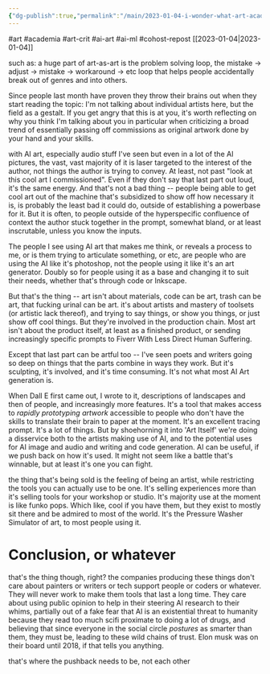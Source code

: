 ```yaml
---
{"dg-publish":true,"permalink":"/main/2023-01-04-i-wonder-what-art-academia-will-talk-about-in-five-years-with-ai-art-clarifying-things/","noteIcon":"","created":"2023-08-09T16:41:01.361-04:00","updated":"2023-10-06T22:46:32.240-04:00"}
---
```


#art #academia #art-crit #ai-art #ai-ml #cohost-repost 
[[2023-01-04\|2023-01-04]]

such as: a huge part of art-as-art is the problem solving loop, the mistake -> adjust -> mistake -> workaround -> etc loop that helps people accidentally break out of genres and into others.

Since people last month have proven they throw their brains out when they start reading the topic: I'm not talking about individual artists here, but the field as a gestalt. If you get angry that this is at you, it's worth reflecting on why you think I'm talking about you in particular when criticizing a broad trend of essentially passing off commissions as original artwork done by your hand and your skills.

with AI art, especially audio stuff I've seen but even in a lot of the AI pictures, the vast, vast majority of it is laser targeted to the interest of the author, not things the author is trying to convey. At least, not past "look at this cool art I commissioned". Even if they don't say that last part out loud, it's the same energy. And that's not a bad thing -- people being able to get cool art out of the machine that's subsidized to show off how necessary it is, is probably the least bad it could do, outside of establishing a powerbase for it. But it is often, to people outside of the hyperspecific confluence of context the author stuck together in the prompt, somewhat bland, or at least inscrutable, unless you know the inputs.

The people I see using AI art that makes me think, or reveals a process to me, or is them trying to articulate something, or etc, are people who are using the AI like it's photoshop, not the people using it like it's an art generator. Doubly so for people using it as a base and changing it to suit their needs, whether that's through code or Inkscape.

But that's the thing -- art isn't about materials, code can be art, trash can be art, that fucking urinal can be art. it's about artists and mastery of toolsets (or artistic lack thereof), and trying to say things, or show you things, or just show off cool things. But they're involved in the production chain. Most art isn't about the product itself, at least as a finished product, or sending increasingly specific prompts to Fiverr With Less Direct Human Suffering.

Except that last part can be artful too -- I've seen poets and writers going so deep on things that the parts combine in ways they work. But it's sculpting, it's involved, and it's time consuming. It's not what most AI Art generation is.

When Dall E first came out, I wrote to it, descriptions of landscapes and then of people, and increasingly more features. It's a tool that makes access to _rapidly prototyping artwork_ accessible to people who don't have the skills to translate their brain to paper at the moment. It's an excellent tracing prompt. It's a lot of things. But by shoehorning it into 'Art Itself' we're doing a disservice both to the artists making use of AI, and to the potential uses for AI image and audio and writing and code generation. AI can be useful, if we push back on how it's used. It might not seem like a battle that's winnable, but at least it's one you can fight.

the thing that's being sold is the feeling of being an artist, while restricting the tools you can actually use to be one. It's selling experiences more than it's selling tools for your workshop or studio. It's majority use at the moment is like funko pops. Which like, cool if you have them, but they exist to mostly sit there and be admired to most of the world. It's the Pressure Washer Simulator of art, to most people using it.

# Conclusion, or whatever

that's the thing though, right? the companies producing these things don't care about painters or writers or tech support people or coders or whatever. They will never work to make them tools that last a long time. They care about using public opinion to help in their steering AI research to their whims, partially out of a fake fear that AI is an existential threat to humanity because they read too much scifi proximate to doing a lot of drugs, and believing that since everyone in the social circle _postures_ as smarter than them, they must be, leading to these wild chains of trust. Elon musk was on their board until 2018, if that tells you anything.

that's where the pushback needs to be, not each other